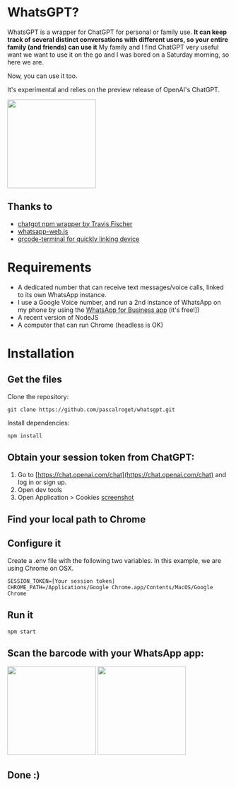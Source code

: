 # WhatsGPT?

WhatsGPT is a wrapper for ChatGPT for personal or family use.
**It can keep track of several distinct conversations with different users, so your entire family (and friends) can use it**
My family and I find ChatGPT very useful want we want to use it on the go and I was bored on a Saturday morning, so here we are.

Now, you can use it too.

It's experimental and relies on the preview release of OpenAI's ChatGPT.

<img width="200" src="https://user-images.githubusercontent.com/18585190/206880862-7bdb74d1-728e-4177-a5c1-e7e7243777b6.jpg" />

## Thanks to

- [chatgpt npm wrapper by Travis Fischer](https://github.com/transitive-bullshit/chatgpt-api)
- [whatsapp-web.js](https://wwebjs.dev/guide/)
- [qrcode-terminal for quickly linking device](https://www.npmjs.com/package/qrcode-terminal)

# Requirements

- A dedicated number that can receive text messages/voice calls, linked to its own WhatsApp instance.
- I use a Google Voice number, and run a 2nd instance of WhatsApp on my phone by using the [WhatsApp for Business app](https://business.whatsapp.com/) (it's free!])
- A recent version of NodeJS
- A computer that can run Chrome (headless is OK)

# Installation

## Get the files

Clone the repository:

```console
git clone https://github.com/pascalroget/whatsgpt.git
```

Install dependencies:

```console
npm install
```

## Obtain your session token from ChatGPT:

1. Go to [https://chat.openai.com/chat](https://chat.openai.com/chat) and log in or sign up.
2. Open dev tools
3. Open Application > Cookies
   [screenshot](https://raw.githubusercontent.com/transitive-bullshit/chatgpt-api/HEAD/media/session-token.png)

## Find your local path to Chrome

## Configure it

Create a .env file with the following two variables. In this example, we are using Chrome on OSX.

```console
SESSION_TOKEN=[Your session token]
CHROME_PATH=/Applications/Google Chrome.app/Contents/MacOS/Google Chrome
```

## Run it

```console
npm start
```

## Scan the barcode with your WhatsApp app:

<img width="200" src="https://user-images.githubusercontent.com/18585190/206880813-622c104f-d938-45d2-944d-9e0a7abeedab.jpg" />

<img width="200" src="https://user-images.githubusercontent.com/18585190/206880812-52a6b414-377c-437e-a9ea-52df39795f6b.jpg" />


## Done :)


